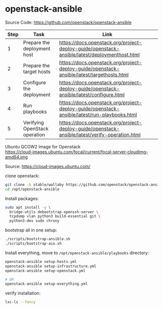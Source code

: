 # openstack-ansible

Source Code: https://github.com/openstack/openstack-ansible

Step | Task | Link
---|---|---
1 | Prepare the deployment host | https://docs.openstack.org/project-deploy-guide/openstack-ansible/latest/deploymenthost.html
2 | Prepare the target hosts | https://docs.openstack.org/project-deploy-guide/openstack-ansible/latest/targethosts.html
3 | Configure the deployment | https://docs.openstack.org/project-deploy-guide/openstack-ansible/latest/configure.html
4 | Run playbooks | https://docs.openstack.org/project-deploy-guide/openstack-ansible/latest/run-playbooks.html
5 | Verifying OpenStack operation | https://docs.openstack.org/project-deploy-guide/openstack-ansible/latest/verify-operation.html


Ubuntu QCOW2 Image for Openstack \
https://cloud-images.ubuntu.com/focal/current/focal-server-cloudimg-amd64.img

Source: https://cloud-images.ubuntu.com/

clone openstack:
```bash
git clone -b stable/wallaby https://github.com/openstack/openstack-ansible.git /opt/openstack-ansible
cd /opt/openstack-ansible
```

Install packages:
```bash
sudo apt install -y \
  bridge-utils debootstrap openssh-server \
  tcpdump vlan python3 build-essential git \
  python3-dev sudo chrony
```


bootstrap all in one setup:
```bash
./scripts/bootstrap-ansible.sh
./scripts/bootstrap-aio.sh
```

Install everything, move to `/opt/openstack-ansible/playbooks` directory:
```bash
openstack-ansible setup-hosts.yml
openstack-ansible setup-infrastructure.yml
openstack-ansible setup-openstack.yml

# OR
openstack-ansible setup-everything.yml
```

verify installation:
```bash
lxc-ls --fancy
```
